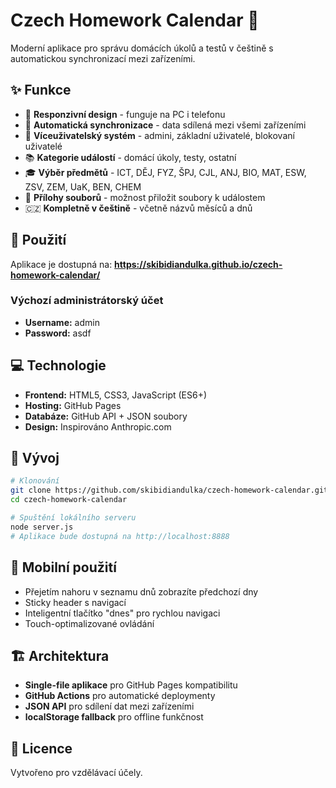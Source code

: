 # Czech Homework Calendar 📅

Moderní aplikace pro správu domácích úkolů a testů v češtině s automatickou synchronizací mezi zařízeními.

## ✨ Funkce

- 📱 **Responzivní design** - funguje na PC i telefonu
- 🔄 **Automatická synchronizace** - data sdílená mezi všemi zařízeními
- 👥 **Víceuživatelský systém** - admini, základní uživatelé, blokovaní uživatelé
- 📚 **Kategorie událostí** - domácí úkoly, testy, ostatní
- 🎓 **Výběr předmětů** - ICT, DĚJ, FYZ, ŠPJ, CJL, ANJ, BIO, MAT, ESW, ZSV, ZEM, UaK, BEN, CHEM
- 📎 **Přílohy souborů** - možnost přiložit soubory k událostem
- 🇨🇿 **Kompletně v češtině** - včetně názvů měsíců a dnů

## 🚀 Použití

Aplikace je dostupná na: **https://skibidiandulka.github.io/czech-homework-calendar/**

### Výchozí administrátorský účet
- **Username:** admin
- **Password:** asdf

## 💻 Technologie

- **Frontend:** HTML5, CSS3, JavaScript (ES6+)
- **Hosting:** GitHub Pages
- **Databáze:** GitHub API + JSON soubory
- **Design:** Inspirováno Anthropic.com

## 🔧 Vývoj

```bash
# Klonování
git clone https://github.com/skibidiandulka/czech-homework-calendar.git
cd czech-homework-calendar

# Spuštění lokálního serveru
node server.js
# Aplikace bude dostupná na http://localhost:8888
```

## 📱 Mobilní použití

- Přejetím nahoru v seznamu dnů zobrazíte předchozí dny
- Sticky header s navigací
- Inteligentní tlačítko "dnes" pro rychlou navigaci
- Touch-optimalizované ovládání

## 🏗️ Architektura

- **Single-file aplikace** pro GitHub Pages kompatibilitu
- **GitHub Actions** pro automatické deploymenty
- **JSON API** pro sdílení dat mezi zařízeními
- **localStorage fallback** pro offline funkčnost

## 📄 Licence

Vytvořeno pro vzdělávací účely.